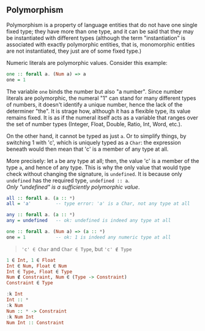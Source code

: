 ## Polymorphism

Polymorphism is a property of language entities that do not have one single fixed type; they have more than one type, and it can be said that they may be instantiated with different types (although the term "instantiation" is associated with exactly polymorphic entities, that is, monomorphic entities are not instantiated, they just are of some fixed type.)

Numeric literals are polymorphic values. Consider this example:

```hs
one :: forall a. (Num a) => a
one = 1
```

The variable `one` binds the number but also "a number". Since number literals are polymorphic, the numeral "1" can stand for many different types of numbers, it doesn't identify a unique number, hence the lack of the determiner "the". It is strage how, although it has a flexible type, its value remains fixed. It is as if the numeral itself acts as a variable that ranges over the set of number types (Integer, Float, Double, Ratio, Int, Word, etc.).

On the other hand, it cannot be typed as just `a`. Or to simplify things, by switching 1 with 'c', which is uniquely typed as a `Char`: the expression beneath would then mean that 'c' is a member of any type at all.

More precisely: let `a` be any type at all; then, the value 'c' is a member of the type `a`, and hence of any type. This is why the only value that would type check without changing the signature, is `undefined`. It is because only `undefined` has the required type, `undefined :: a`.    
*Only "undefined" is a sufficiently polymorphic value*.

```hs
all :: forall a. (a :: *)
all = 'a'         -- type error: 'a' is a Char, not any type at all

any :: forall a. (a :: *)
any = undefined   -- ok: undefined is indeed any type at all

one :: forall a. (Num a) => (a :: *)
one = 1           -- ok: 1 is indeed any numeric type at all
```

> `'c' ∈ Char` and `Char ∈ Type`, but `'c' ∉ Type`

```hs
1 ∈ Int, 1 ∈ Float
Int ∈ Num, Float ∈ Num
Int ∈ Type, Float ∈ Type
Num ∉ Constraint, Num ∈ (Type -> Constraint)
Constraint ∈ Type

:k Int
Int :: *
:k Num
Num :: * -> Constraint
:k Num Int
Num Int :: Constraint
```

